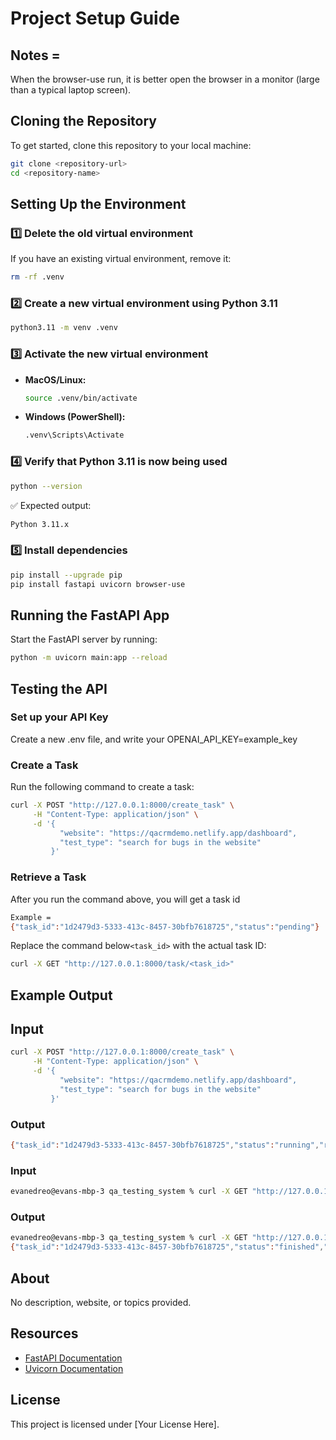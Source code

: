 # Project Setup Guide

## Notes =
When the browser-use run, it is better open the browser in a monitor (large than a typical laptop screen).  

## Cloning the Repository
To get started, clone this repository to your local machine:
```sh
git clone <repository-url>
cd <repository-name>
```

## Setting Up the Environment

### 1️⃣ Delete the old virtual environment
If you have an existing virtual environment, remove it:
```sh
rm -rf .venv
```

### 2️⃣ Create a new virtual environment using Python 3.11
```sh
python3.11 -m venv .venv
```

### 3️⃣ Activate the new virtual environment
- **MacOS/Linux:**
  ```sh
  source .venv/bin/activate
  ```
- **Windows (PowerShell):**
  ```sh
  .venv\Scripts\Activate
  ```

### 4️⃣ Verify that Python 3.11 is now being used
```sh
python --version
```
✅ Expected output:
```sh
Python 3.11.x
```

### 5️⃣ Install dependencies
```sh
pip install --upgrade pip
pip install fastapi uvicorn browser-use
```

## Running the FastAPI App
Start the FastAPI server by running:
```sh
python -m uvicorn main:app --reload
```

## Testing the API
### Set up your API Key
Create a new .env file, and write your OPENAI_API_KEY=example_key
### Create a Task
Run the following command to create a task:
```sh
curl -X POST "http://127.0.0.1:8000/create_task" \
     -H "Content-Type: application/json" \
     -d '{
           "website": "https://qacrmdemo.netlify.app/dashboard",
           "test_type": "search for bugs in the website"
         }'
```

### Retrieve a Task
After you run the command above, you will get a task id
```sh
Example = 
{"task_id":"1d2479d3-5333-413c-8457-30bfb7618725","status":"pending"}   
```
Replace the command below`<task_id>` with the actual task ID:
```sh
curl -X GET "http://127.0.0.1:8000/task/<task_id>"
```

## Example Output
## Input
```sh
curl -X POST "http://127.0.0.1:8000/create_task" \
     -H "Content-Type: application/json" \
     -d '{
           "website": "https://qacrmdemo.netlify.app/dashboard",
           "test_type": "search for bugs in the website"
         }'
```

### Output
```sh
{"task_id":"1d2479d3-5333-413c-8457-30bfb7618725","status":"running","results":[]}
```

### Input 
```sh
evanedreo@evans-mbp-3 qa_testing_system % curl -X GET "http://127.0.0.1:8000/task/1d2479d3-5333-413c-8457-30bfb7618725"
```

### Output
```sh                       
evanedreo@evans-mbp-3 qa_testing_system % curl -X GET "http://127.0.0.1:8000/task/1d2479d3-5333-413c-8457-30bfb7618725"
{"task_id":"1d2479d3-5333-413c-8457-30bfb7618725","status":"finished","results":[{"test_steps":"Steps:\n1. Open the website in a web browser.\n2. Perform a visual inspection of the homepage layout to check for any immediate visual bugs (e.g., misplaced elements, incorrect fonts, broken images).\n3. Navigate through the main sections of the website (Home, About, Services, Contact, etc.).\n4. Check each section for:\n   - Functionality issues (e.g., links not working, buttons not responding).\n   - Layout consistency (e.g., alignment issues, overlapping content).\n   - Cross-browser compatibility by testing in different browsers (e.g., Chrome, Firefox, Safari).\n5. Test responsiveness by resizing the browser window and checking the layout on various screen sizes (simulating different devices).\n6. Use website tools or browser developer tools to monitor for any console errors or loading issues.\n7. Perform user-specific actions (if applicable), such as logging in, signing up, submitting forms, and checking for any errors or unexpected behavior.\n8. Check for backend issues by submitting forms and inspecting the network tab in developer tools for failed requests or incorrect API responses.\n9. Validate that all forms have proper validation and error messages that guide the user.\n10. Assess the website's performance (e.g., page loading times) to ensure it's within acceptable limits.\n11. Review content for accuracy (e.g., spelling errors, outdated information).\n12. Perform any specific test cases that are relevant to the website’s functionality (e.g., transaction processes, search functionalities).","expected_result":"- The website functions correctly across all tested browsers and devices, with no visual or functional bugs.\n- All user interactions (logins, form submissions, etc.) work as intended, with proper error handling and user feedback.\n- No console errors or disrupted network requests during navigation and user actions.\n- Consistent layout and design elements throughout the website.\n- All content is accurate, up-to-date, and displays correctly.\n- The website performance meets required standards, with acceptable load times and resource usage.","actual_result":"Completed testing on qacrmdemo.netlify.app: \n1. Identified database connection error in 'Recent Customers'.\n2. Found layout formatting issues in 'Customers'.\n3. Verified 'Deals', 'Companies' sections with no issues.\n4. Identified missing functionalities in 'Reports'.\n5. Successfully tested form submissions and report generation.\nOverall, functionality is mostly consistent across sections, with noted issues to address for improvement.","bug_analysis":"1. **Bug Classification:** Major Bug\n\n2. **Explanation of the Issue:**\n   - The actual outcome reveals several deviations from the expected outcomes that result in a failure to meet key success criteria:\n     - **Database Connection Error:** The 'Recent Customers' section experiencing a database connection error directly impacts the functionality and interrupts user interaction, which could lead to user confusion and hinder essential operations.\n     - **Layout Formatting Issues:** The problems observed in the 'Customers' section's layout violate the expectation of consistent layout and design elements.\n     - **Missing Functionalities:** In the 'Reports' section, the absence of certain functionalities constitutes a significant deviation from the requirement for all interactions and sections to work as intended.\n\n3. **Suggested Fixes:**\n   - **Database Connection Error:** Investigate and resolve the database connectivity issue in the 'Recent Customers' section, ensuring stable access to necessary data. Implement robust error handling to provide clear feedback to users when such errors occur.\n   - **Layout Formatting Issues:** Review and adjust the CSS and design templates involved in the 'Customers' section to ensure consistency and proper formatting across different devices and browsers.\n   - **Missing Functionalities:** Conduct a thorough assessment to identify missing functionalities in the 'Reports' section. Implement the necessary features to ensure comprehensive and expected user interactions.\n\n4. **Confidence Score:** 95%\n   - The presence of a database connection error, layout issues, and missing functionalities indicates clear departures from the expected behaviors, suggesting a high likelihood of these being legitimate bugs that need addressing."}]}
```

## About
No description, website, or topics provided.

## Resources
- [FastAPI Documentation](https://fastapi.tiangolo.com/)
- [Uvicorn Documentation](https://www.uvicorn.org/)

## License
This project is licensed under [Your License Here].

